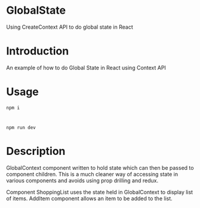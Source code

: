 # GlobalState
Using CreateContext API to do global state in React

# Introduction

An example of how to do Global State in React using Context API

# Usage

````
npm i
````
#
````
npm run dev
````

# Description

GlobalContext component written to hold state which can then be passed to component children.  This is a much cleaner way of accessing state in various 
components and avoids using prop drilling and redux.

Component ShoppingList uses the state held in GlobalContext to display list of items.  AddItem component allows an item to be added to the list. 


